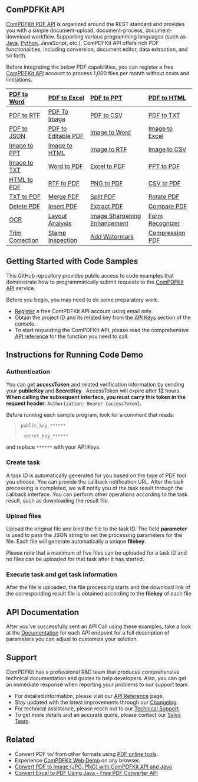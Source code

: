 ## ComPDFKit API

[ComPDFKit PDF API](https://api.compdf.com/) is organized around the REST standard and provides you with a simple document-upload, document-process, document-download workflow. Supporting various programming languages (such as [Java](https://api.compdf.com/api-libraries/in-java), [Python](https://api.compdf.com/api-libraries/in-python), JavaScript, etc.), ComPDFKit API offers rich PDF functionalities, including conversion, document editor, data extraction, and so forth. 

Before integrating the below PDF capabilities, you can register a free [ComPDFKit API](https://api.compdf.com/signup) account to process 1,000 files per month without costs and limitations. 

| [PDF to Word](https://api.compdf.com/api-reference/pdf-to-word) | [PDF to Excel](https://api.compdf.com/api-reference/pdf-to-excel) | **[PDF to PPT](https://api.compdf.com/api-reference/pdf-to-ppt)** | [PDF to HTML](https://api.compdf.com/api-reference/pdf-to-html) |
| :----------------------------------------------------------- | :----------------------------------------------------------- | :----------------------------------------------------------- | :----------------------------------------------------------- |
| [PDF to RTF](https://api.compdf.com/api-reference/pdf-to-rtf) | [PDF To Image](https://api.compdf.com/api-reference/pdf-to-image) | [PDF to CSV](https://api.compdf.com/api-reference/pdf-to-csv) | [PDF to TXT](hhttps://api.compdf.com/api-reference/pdf-to-txt) |
| [PDF to JSON](https://api.compdf.com/api-reference/pdf-to-json) | [PDF to Editable PDF](https://api.compdf.com/api-reference/pdf-to-editable-pdf-tool-guide) | [Image to Word](https://api.compdf.com/api-reference/image-to-word) | [Image to Excel](https://api.compdf.com/api-reference/image-to-excel) |
| [Image to PPT](https://api.compdf.com/api-reference/image-to-ppt) | [Image to HTML](https://api.compdf.com/api-reference/image-to-html) | [Image to RTF](https://api.compdf.com/api-reference/image-to-rtf) | [Image to CSV](https://api.compdf.com/api-reference/image-to-csv) |
| [Image to TXT](https://api.compdf.com/api-reference/image-to-txt) | [Word to PDF](https://api.compdf.com/api-reference/word-to-pdf) | [Excel to PDF](https://api.compdf.com/api-reference/excel-to-pdf) | [PPT to PDF](https://api.compdf.com/api-reference/ppt-to-pdf) |
| [HTML to PDF](https://api.compdf.com/api-reference/html-to-pdf) | [RTF to PDF](https://api.compdf.com/api-reference/rtf-to-pdf) | [PNG to PDF](https://api.compdf.com/api-reference/image-to-pdf) | [CSV to PDF](https://api.compdf.com/api-reference/csv-to-pdf) |
| [TXT to PDF](https://api.compdf.com/api-reference/txt-to-pdf) | [Merge PDF](https://api.compdf.com/api-reference/merge)      | [Split PDF](https://api.compdf.com/api-reference/split)      | [Rotate PDF](https://api.compdf.com/api-reference/rotate)    |
| [Delete PDF](https://api.compdf.com/api-reference/delete)    | [Insert PDF](https://api.compdf.com/api-reference/insert)    | [Extract PDF](https://api.compdf.com/api-reference/extract)  | [Compare PDF](https://api.compdf.com/api-reference/compare-documents) |
| [OCR](https://api.compdf.com/api-reference/ocr)              | [Layout Analysis](https://api.compdf.com/api-reference/layout-analysis) | [Image Sharpening Enhancement](https://api.compdf.com/api-reference/image-processing) | [Form Recognizer](https://api.compdf.com/api-reference/form-recognizer) |
| [Trim Correction](https://api.compdf.com/api-reference/trim-correction) | [Stamp Inspection](https://api.compdf.com/api-reference/stamp-inspection) | [Add Watermark](https://api.compdf.com/api-reference/watermark-guides) | [Compression PDF](https://api.compdf.com/api-reference/compress-guides) |



## Getting Started with Code Samples

This GitHub repository provides public access to code examples that demonstrate how to programmatically submit requests to the [ComPDFKit API](https://api.compdf.com/) service.

Before you begin, you may need to do some preparatory work.

- [Register](https://api.compdf.com/signup) a free ComPDFKit API account using email only.
- Obtain the project ID and its related key from the [API Keys](https://api-dashboard.compdf.com/api/keys) section of the console.
- To start requesting the ComPDFKit API, please read the comprehensive [API reference](https://api.compdf.com/api-reference/overview) for the function you need to call.



## Instructions for Running Code Demo

### Authentication

You can get **accessToken** and related verification information by sending your **publicKey** and  **SecretKey** . AccessToken will expire after **12** hours. **When calling the subsequent interface, you must carry this token in the request header**: `Authorization: Bearer {accessToken}`.

Before running each sample program, look for a comment that reads:

> `public_key_******`
>
> ` secret_key_******`

and replace `******` with your API Keys.

### Create task

A task ID is automatically generated for you based on the type of PDF tool you choose. You can provide the callback notification URL. After the task processing is completed, we will notify you of the task result through the callback interface. You can perform other operations according to the task result, such as downloading the result file.

### Upload files

Upload the original file and bind the file to the task ID. The field **parameter** is used to pass the JSON string to set the processing parameters for the file. Each file will generate automatically a unique **filekey**. 

Please note that a maximum of five files can be uploaded for a task ID and no files can be uploaded for that task after it has started.

### Execute task and get task information

After the file is uploaded, the file processing starts and the download link of the corresponding result file is obtained according to the **filekey** of each file



## API Documentation

After you've successfully sent an API Call using these examples, take a look at the [Documentation](https://api.compdf.com/api-reference/overview) for each API endpoint for a full description of parameters you can adjust to customize your solution.



## Support

ComPDFKit has a professional R&D team that produces comprehensive technical documentation and guides to help developers. Also, you can get an immediate response when reporting your problems to our support team.

- For detailed information, please visit our [API Reference](https://api.compdf.com/api-reference/overview) page.
- Stay updated with the latest improvements through our [Changelog](https://www.compdf.com/api/changelog-compdfkit-api).
- For technical assistance, please reach out to our [Technical Support](https://www.compdf.com/support).
- To get more details and an accurate quote, please contact our [Sales Team](https://compdf.com/contact-us).



## Related

- Convert PDF to/ from other formats using [PDF online tools](https://www.compdf.com/pdf-tools).
- Experience [ComPDFKit Web Demo](https://www.compdf.com/webviewer/demo) on any browser.
- [Convert PDF to Image (JPG, PNG) with ComPDFKit API and Java](https://www.compdf.com/blog/convert-pdf-to-image-in-java-compdfkit-api)
- [Convert Excel to PDF Using Java - Free PDF Converter API](https://www.compdf.com/blog/convert-excel-to-pdf-using-java-api)
